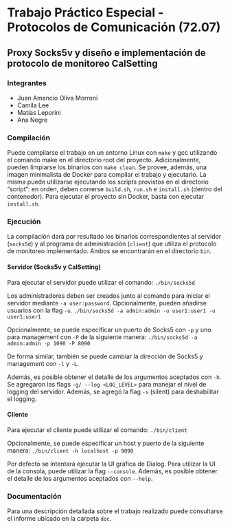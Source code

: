 # Trabajo Práctico Especial - Protocolos de Comunicación (72.07)
## Proxy Socks5v y diseño e implementación de protocolo de monitoreo CalSetting

### Integrantes
* Juan Amancio Oliva Morroni
* Camila Lee
* Matías Leporini
* Ana Negre

### Compilación 
Puede compilarse el trabajo en un entorno Linux con `make` y gcc utilizando el comando make en el directorio root del proyecto. Adicionalmente, pueden limpiarse los binarios con `make clean`.
Se provee, además, una imagen minimalista de Docker para compilar el trabajo y ejecutarlo. La misma puede utilizarse ejecutando los scripts provistos en el directorio “script”: en orden, deben correrse `build.sh`, `run.sh` e `install.sh` (dentro del contenedor). Para ejecutar el proyecto sin Docker, basta con ejecutar `install.sh`.

### Ejecución
La compilación dará por resultado los binarios correspondientes al servidor (`socks5d`) y al programa de administración (`client`) que utiliza el protocolo de monitoreo implementado. Ambos se encontrarán en el directorio `bin`.

#### Servidor (Socks5v y CalSetting)
Para ejecutar el servidor puede utilizar el comando:
`./bin/socks5d`

Los administradores deben ser creados junto al comando para iniciar el servidor mediante `-a user:password`. Opcionalmente, pueden añadirse usuarios con la flag `-u`. 
`./bin/socks5d -a admin:admin -u user1:user1 -u user1:user1`

Opcionalmente, se puede especificar un puerto de Socks5 con `-p` y uno para management con `-P` de la siguiente manera:
`./bin/socks5d -a admin:admin -p 1090 -P 8090`

De forma similar, también se puede cambiar la dirección de Socks5 y management con `-l` y `-L`.

Además, es posible obtener el detalle de los argumentos aceptados con `-h`.
Se agregaron las flags `-g/ --log <LOG_LEVEL>` para manejar el nivel de logging del servidor. Además, se agregó la flag `-s` (silent) para deshabilitar el logging.

#### Cliente 
Para ejecutar el cliente puede utilizar el comando:
`./bin/client`

Opcionalmente, se puede especificar un host y puerto de la siguiente manera:
`./bin/client -h localhost -p 9090`

Por defecto se intentará ejecutar la UI gráfica de Dialog. Para utilizar la UI de la consola, puede utilizar la flag `--console`.
Además, es posible obtener el detalle de los argumentos aceptados con `--help`.

### Documentación
Para una descripción detallada sobre el trabajo realizado puede consultarse el informe ubicado en la carpeta `doc`.
